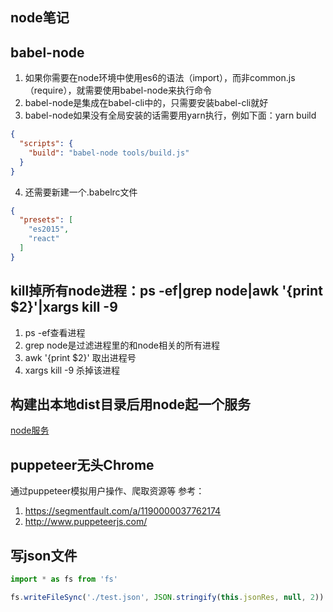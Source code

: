 ## node笔记

## babel-node
1. 如果你需要在node环境中使用es6的语法（import），而非common.js（require），就需要使用babel-node来执行命令
2. babel-node是集成在babel-cli中的，只需要安装babel-cli就好
3. babel-node如果没有全局安装的话需要用yarn执行，例如下面：yarn build
```json
{
  "scripts": {
    "build": "babel-node tools/build.js"
  }
}
```
4. 还需要新建一个.babelrc文件
```json
{
  "presets": [
    "es2015",
    "react"
  ]
}
```

## kill掉所有node进程：ps -ef|grep node|awk '{print $2}'|xargs kill -9
1. ps -ef查看进程
2. grep node是过滤进程里的和node相关的所有进程
3. awk '{print $2}' 取出进程号
4. xargs kill -9 杀掉该进程


## 构建出本地dist目录后用node起一个服务
[node服务](./本地node服务（非ejs）.md)

## puppeteer无头Chrome
通过puppeteer模拟用户操作、爬取资源等
参考：
1. https://segmentfault.com/a/1190000037762174
2. http://www.puppeteerjs.com/


## 写json文件
```js
import * as fs from 'fs'

fs.writeFileSync('./test.json', JSON.stringify(this.jsonRes, null, 2))
```